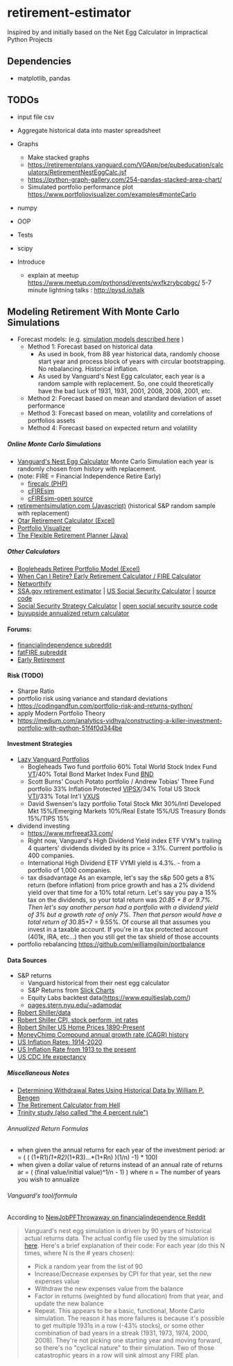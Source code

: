 # retirement-estimator
Inspired by and initially based on the Net Egg Calculator in Impractical Python Projects

## Dependencies
   * matplotlib, pandas
   
## TODOs
* input file csv
* Aggregate historical data into master spreadsheet

* Graphs
  * Make stacked graphs 
  * https://retirementplans.vanguard.com/VGApp/pe/pubeducation/calculators/RetirementNestEggCalc.jsf
  * https://python-graph-gallery.com/254-pandas-stacked-area-chart/
  * Simulated portfolio performance plot https://www.portfoliovisualizer.com/examples#monteCarlo
* numpy
* OOP
* Tests
* scipy
* Introduce
  * explain at meetup https://www.meetup.com/pythonsd/events/wxfkzrybcqbgc/  5-7 minute lightning talks : http://pysd.io/talk  











## Modeling Retirement With Monte Carlo Simulations
* Forecast models: (e.g.  [simulation models described here](https://www.portfoliovisualizer.com/monte-carlo-simulation) )
    * Method 1: Forecast based on historical data
        * As used in book, from 88 year historical data, randomly choose start year and process block of years with circular bootstrapping. No rebalancing. Historical inflation.
        * As used by Vanguard's Nest Egg calculator, each year is a random sample with replacement. So, one could theoretically have the bad luck of 1931, 1931, 2001, 2008, 2008, 2001, etc. 
    * Method 2: Forecast based on mean and standard deviation of asset performance
    * Method 3: Forecast based on mean, volatility and correlations of portfolios assets
    * Method 4: Forecast based on expected return and volatility

##### Online Monte Carlo Simulations
* [Vanguard's Nest Egg Calculator](https://retirementplans.vanguard.com/VGApp/pe/pubeducation/calculators/RetirementNestEggCalc.jsf) Monte Carlo Simulation each year is randomly chosen from history with replacement.
* (note: FIRE = Financial Independence Retire Early)
    * [firecalc (PHP)](https://www.firecalc.com/)
    * [cFIREsim](https://www.cfiresim.com/)
    * [cFIREsim-open source](https://github.com/boknows/cFIREsim-open)
* [retirementsimulation.com (Javascript)](https://www.retirementsimulation.com/) (historical S&P random sample with replacement)
* [Otar Retirement Calculator (Excel)](http://retirementoptimizer.com/Trial/ORCtrial.htm)    
* [Portfolio Visualizer](https://www.portfoliovisualizer.com/monte-carlo-simulation)
* [The Flexible Retirement Planner (Java)](https://www.flexibleretirementplanner.com/wp/)
##### Other Calculators
* [Bogleheads Retiree Portfolio Model (Excel)](https://www.bogleheads.org/wiki/Retiree_Portfolio_Model)
* [When Can I Retire? Early Retirement Calculator / FIRE Calculator](https://engaging-data.com/fire-calculator/)
* [Networthify](https://networthify.com/calculator/earlyretirement?income=50000&initialBalance=0&expenses=20000&annualPct=5&withdrawalRate=4)
* [SSA.gov retirement estimator](https://www.ssa.gov/benefits/retirement/estimator.html) | [US Social Security Calculator](https://ssa.tools/) | [source code](https://github.com/Gregable/social-security-tools)
* [Social Security Strategy Calculator](https://opensocialsecurity.com/) | [open social security source code](https://github.com/MikePiper/open-social-security)
* [buyupside annualized return calculator](https://www.buyupside.com/calculators/annualizedreturn.htm)

#### Forums:
* [financialindependence subreddit](https://www.reddit.com/r/financialindependence/)
* [fatFIRE subreddit](https://www.reddit.com/r/fatFIRE/)
* [Early Retirement](https://www.early-retirement.org/forums/)

####  Risk (TODO)
  * Sharpe Ratio
  * portfolio risk using variance and standard deviations 
  * https://codingandfun.com/portfolio-risk-and-returns-python/
  * apply Modern Portfolio Theory 
  * https://medium.com/analytics-vidhya/constructing-a-killer-investment-portfolio-with-python-51f4f0d344be

#### Investment Strategies
   * [Lazy Vanguard Portfolios](https://www.bogleheads.org/wiki/Lazy_portfolios)
      * Bogleheads Two fund portfolio 60%	Total World Stock Index Fund [VT](https://personal.vanguard.com/us/funds/snapshot?FundId=3141&FundIntExt=INT)/40%	Total Bond Market Index Fund [BND](https://personal.vanguard.com/us/funds/snapshot?FundId=0928&FundIntExt=INT)
      * Scott Burns' Couch Potato portfolio / Andrew Tobias' Three Fund portfolio 33% Inflation Protected [VIPSX](https://personal.vanguard.com/us/funds/snapshot?FundId=0119&FundIntExt=INT)/34% Total US Stock [VTI](https://personal.vanguard.com/us/funds/snapshot?FundId=0970&FundIntExt=INT)/33% Total Int'l [VXUS](https://personal.vanguard.com/us/funds/snapshot?FundId=3369&FundIntExt=INT)
      * David Swensen's lazy portfolio Total Stock Mkt 30%/Intl Developed Mkt	15%/Emerging Markets	10%/Real Estate 15%/US Treasury Bonds	15%/TIPS	15%
  * dividend investing
    * https://www.mrfreeat33.com/
    * Right now, Vanguard's High Dividend Yield index ETF VYM's trailing 4 quarters' dividends divided by its price = 3.1%. Current portfolio is 400 companies.
    * International High Dividend ETF VYMI yield is 4.3%. - from a portfolio of 1,000 companies.
    * tax disadvantage As an example, let's say the s&p 500 gets a 8% return (before inflation) from price growth and has a 2% dividend yield over that time for a 10% total return. Let's say you pay a 15% tax on the dividends, so your total return was 2*0.85 + 8 or 9.7%. Then let's say another person had a portfolio with a dividend yield of 3% but a growth rate of only 7%. Then that person would have a total return of 3*0.85+7 = 9.55%. Of course all that assumes you invest in a taxable account. If you're in a tax protected account (401k, IRA, etc...) then you still get the tax shield of those accounts 
  * portfolio rebalancing https://github.com/williamgilpin/portbalance

#### Data Sources  
* S&P returns 
    * Vanguard historical from their nest egg calculator
    * S&P Returns from [Slick Charts](https://www.slickcharts.com/sp500/returns)
    * Equity Labs backtest data(https://www.equitieslab.com/)
    * [pages.stern.nyu.edu/~adamodar](http://pages.stern.nyu.edu/~adamodar/New_Home_Page/datafile/histretSP.html)
* [Robert Shiller/data](hhttp://www.econ.yale.edu/~shiller/data.htm)
* [Robert Shiller CPI, stock perform, int rates](http://www.econ.yale.edu/~shiller/data/chapt26.xlsx)
* [Robert Shiller US Home Prices 1890-Present](http://www.econ.yale.edu/~shiller/data.htm)
* [MoneyChimp Compound annual growth rate (CAGR) history](http://www.moneychimp.com/features/market_cagr.htm)
* [US Inflation Rates: 1914-2020](https://www.usinflationcalculator.com/inflation/historical-inflation-rates/)
* [US Inflation Rate from 1913 to the present](https://inflationdata.com/Inflation/Inflation_Rate/HistoricalInflation.aspx)
* [US CDC life expectancy](http://ftp.cdc.gov/pub/Health_Statistics/NCHS/Publications/NVSR/60_09/)

##### Miscellaneous Notes
* [Determining Withdrawal Rates Using Historical Data by William P. Bengen](https://www.retailinvestor.org/pdf/Bengen1.pdf)
* [The Retirement Calculator from Hell](http://www.efficientfrontier.com/ef/998/hell.htm)
* [Trinity study (also called "the 4 percent rule")](https://en.m.wikipedia.org/wiki/Trinity_study)


###### Annualized Return Formulas
* when given the annual returns for each year of the investment period:
   ar = ( ( (1+R1)*(1+R2)*(1+R3)...*(1+Rn) )(1/n) -1) * 100)
* when given a dollar value of returns instead of an annual rate of returns
   ar = ( (final value/initial value)^1/n - 1) ) where n = The number of years you wish to annualize
###### Vanguard's tool/formula
According to [NewJobPFThrowaway on financialindependence Reddit](https://www.reddit.com/r/financialindependence/comments/d6wl6q/why_is_the_vanguard_retirement_nest_egg/)

>Vanguard's nest egg simulation is driven by 90 years of historical actual returns data. The actual config file used by the simulation is [here](https://retirementplans.vanguard.com//web/angular/app/nesteggcalculator/data/config.json).
Here's a brief explanation of their code:
For each year (do this N times, where N is the # years chosen):
>- Pick a random year from the list of 90
>- Increase/Decrease expenses by CPI for that year, set the new expenses value
>- Withdraw the new expenses value from the balance
>- Factor in returns (weighted by fund allocation) from that year, and update the new balance
>- Repeat.
>This appears to be a basic, functional, Monte Carlo simulation.
>The reason it has more failures is because it's possible to get multiple 1931s in a row (-43% stocks), or some other combination of bad years in a streak (1931, 1973, 1974, 2000, 2008). They're not picking one starting year and moving forward, so there's no "cyclical nature" to their simulation. Two of those catastrophic years in a row will sink almost any FIRE plan.


